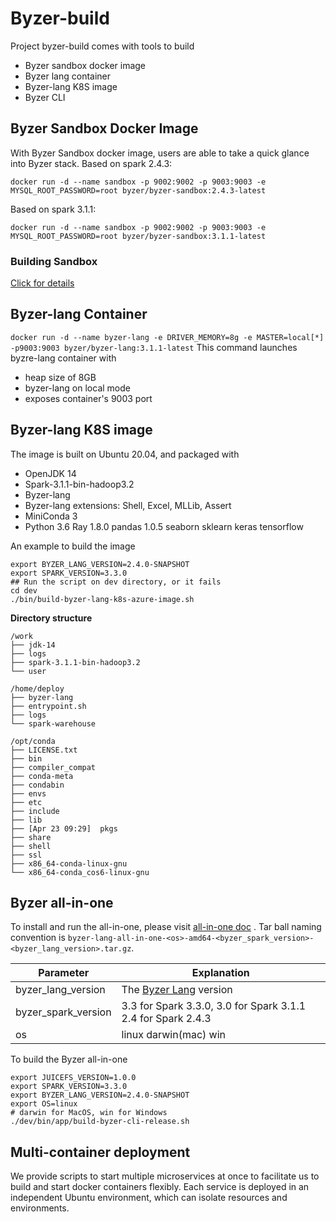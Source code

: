 # Byzer-build

Project byzer-build comes with tools to build
- Byzer sandbox docker image
- Byzer lang container
- Byzer-lang K8S image
- Byzer CLI

## Byzer Sandbox Docker Image
With Byzer Sandbox docker image, users are able to take a quick glance into Byzer stack.
Based on spark 2.4.3:
```
docker run -d --name sandbox -p 9002:9002 -p 9003:9003 -e MYSQL_ROOT_PASSWORD=root byzer/byzer-sandbox:2.4.3-latest
```

Based on spark 3.1.1:
```
docker run -d --name sandbox -p 9002:9002 -p 9003:9003 -e MYSQL_ROOT_PASSWORD=root byzer/byzer-sandbox:3.1.1-latest

```

### Building Sandbox
[Click for details](./docs/sandbox.md)

## Byzer-lang Container
`docker run -d --name byzer-lang -e DRIVER_MEMORY=8g -e MASTER=local[*] -p9003:9003 byzer/byzer-lang:3.1.1-latest`
This command launches byzre-lang container with
- heap size of 8GB
- byzer-lang on local mode
- exposes container's 9003 port 

## Byzer-lang K8S image

The image is built on Ubuntu 20.04, and packaged with
- OpenJDK 14
- Spark-3.1.1-bin-hadoop3.2
- Byzer-lang
- Byzer-lang extensions: Shell, Excel, MLLib, Assert
- MiniConda 3
- Python 3.6 Ray 1.8.0 pandas 1.0.5 seaborn sklearn keras tensorflow

An example to build the image

```shell
export BYZER_LANG_VERSION=2.4.0-SNAPSHOT
export SPARK_VERSION=3.3.0
## Run the script on dev directory, or it fails
cd dev
./bin/build-byzer-lang-k8s-azure-image.sh
```

**Directory structure**

```text
/work
├── jdk-14                        
├── logs
├── spark-3.1.1-bin-hadoop3.2
└── user

/home/deploy
├── byzer-lang
├── entrypoint.sh
├── logs
└── spark-warehouse

/opt/conda
├── LICENSE.txt
├── bin
├── compiler_compat
├── conda-meta
├── condabin
├── envs
├── etc
├── include
├── lib
├── [Apr 23 09:29]  pkgs
├── share
├── shell
├── ssl
├── x86_64-conda-linux-gnu
└── x86_64-conda_cos6-linux-gnu

```

## Byzer all-in-one
To install and run the all-in-one, please visit [all-in-one doc](https://docs.byzer.org/#/byzer-lang/zh-cn/installation/server/byzer-all-in-one-deployment) .
Tar ball naming convention is `byzer-lang-all-in-one-<os>-amd64-<byzer_spark_version>-<byzer_lang_version>.tar.gz`.

| Parameter           | Explanation                                                             |
|---------------------|-------------------------------------------------------------------------|
| byzer_lang_version  | The [Byzer Lang](https://github.com/byzer-org/byzer-lang/pulls) version |
| byzer_spark_version | 3.3 for Spark 3.3.0, 3.0 for Spark 3.1.1 2.4 for Spark 2.4.3                                 |
| os                  | linux darwin(mac) win                                                   |

To build the Byzer all-in-one
```shell
export JUICEFS_VERSION=1.0.0
export SPARK_VERSION=3.3.0
export BYZER_LANG_VERSION=2.4.0-SNAPSHOT
export OS=linux
# darwin for MacOS, win for Windows
./dev/bin/app/build-byzer-cli-release.sh
```

## Multi-container deployment

We provide scripts to start multiple microservices at once to facilitate us to build and start docker containers flexibly. Each service is deployed in an independent Ubuntu environment, which can isolate resources and environments.

